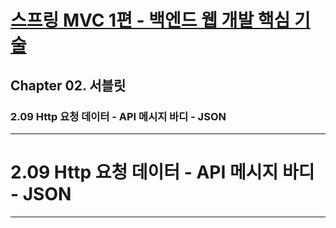 # <a href = "../README.md" target="_blank">스프링 MVC 1편 - 백엔드 웹 개발 핵심 기술</a>
## Chapter 02. 서블릿
### 2.09 Http 요청 데이터 - API 메시지 바디 - JSON


---

# 2.09 Http 요청 데이터 - API 메시지 바디 - JSON

---
